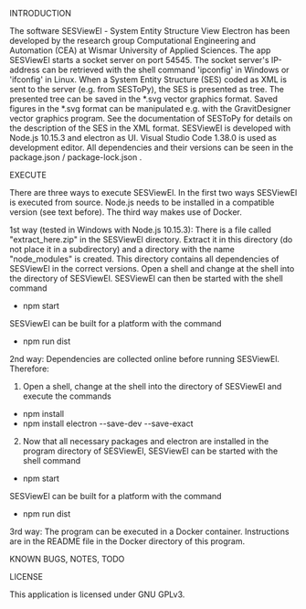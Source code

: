 INTRODUCTION

The software SESViewEl - System Entity Structure View Electron has been developed by the research group Computational
Engineering and Automation (CEA) at Wismar University of Applied Sciences.
The app SESViewEl starts a socket server on port 54545. The socket server's IP-address can be retrieved with the shell
command 'ipconfig' in Windows or 'ifconfig' in Linux.
When a System Entity Structure (SES) coded as XML is sent to the server (e.g. from SESToPy), the SES is presented as tree.
The presented tree can be saved in the *.svg vector graphics format.
Saved figures in the *.svg format can be manipulated e.g. with the GravitDesigner vector graphics program.
See the documentation of SESToPy for details on the description of the SES in the XML format.
SESViewEl is developed with Node.js 10.15.3 and electron as UI.
Visual Studio Code 1.38.0 is used as development editor.
All dependencies and their versions can be seen in the package.json / package-lock.json .

EXECUTE

There are three ways to execute SESViewEl. In the first two ways SESViewEl is executed from source. Node.js needs to be
installed in a compatible version (see text before). The third way makes use of Docker.

1st way (tested in Windows with Node.js 10.15.3): There is a file called "extract_here.zip" in the SESViewEl directory.
Extract it in this directory (do not place it in a subdirectory) and a directory with the name "node_modules"
is created. This directory contains all dependencies of SESViewEl in the correct versions.
Open a shell and change at the shell into the directory of SESViewEl. SESViewEl can then be started with the shell command
- npm start

SESViewEl can be built for a platform with the command
- npm run dist

2nd way: Dependencies are collected online before running SESViewEl. Therefore:

1. Open a shell, change at the shell into the directory of SESViewEl and execute the commands
- npm install
- npm install electron --save-dev --save-exact

2. Now that all necessary packages and electron are installed in the program directory of SESViewEl,
SESViewEl can be started with the shell command
- npm start

SESViewEl can be built for a platform with the command
- npm run dist

3rd way: The program can be executed in a Docker container. Instructions are in the README file in the Docker
directory of this program.

KNOWN BUGS, NOTES, TODO

LICENSE

This application is licensed under GNU GPLv3.